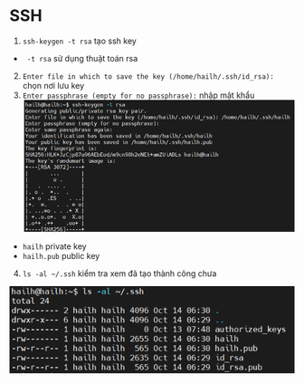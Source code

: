 # SSH
1. `ssh-keygen -t rsa` tạo ssh key
- ` -t rsa` sử dụng thuật toán rsa 
2. `Enter file in which to save the key (/home/hailh/.ssh/id_rsa): ` chọn nơi lưu key
3. `Enter passphrase (empty for no passphrase):` nhập mật khẩu 
![](image/a.png)
- `hailh` private key 
- `hailh.pub` public key

4. `ls -al ~/.ssh` kiểm tra xem đã tạo thành công chưa 

![](image\b.png)






